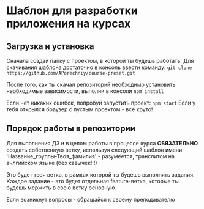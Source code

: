 # Шаблон для разработки приложения на курсах

## Загрузка и установка
Сначала создай папку с проектом, в которой ты будешь работать.
Для скачивания шаблона достаточно в консоль ввести команду: 
`git clone https://github.com/APorechniy/course-preset.git`

После того, как ты скачал репозиторий необходимо установить необходимые зависимости, выполни в консоли 
`npm install`
 
Если нет никаких ошибок, попробуй запустить проект:
`npm start` 
Если у тебя открылся браузер с пустым проектом - все круто!



## Порядок работы в репозитории
Для выполнения ДЗ и в целом работы в процессе курса **ОБЯЗАТЕЛЬНО** создать собственную ветку, используя следующий шаблон имени:
'Название_группы-Твоя_фамилия' - разумеется, транслитом на анлгийском языке (без кавычек!!!)

Это будет твоя ветка, в рамках которой ты будешь выполнять задания. Каждое задание - это будет отдельная feature-ветка, которые ты будешь мержить в свою ветку основную.

Если возникнут вопросы - обращайся к своему преподавателю
